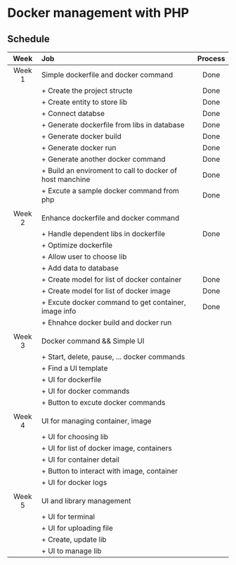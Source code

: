 # Docker management with PHP

## Schedule

|  Week  | Job                                                      | Process|
| :----: | :------------------------------------------------------- | :----: |
| Week 1 | Simple dockerfile and docker command                     |  Done  |
|        | + Create the project structe                             |  Done  |
|        | + Create entity to store lib                             |  Done  |
|        | + Connect databse                                        |  Done  |
|        | + Generate dockerfile from libs in database              |  Done  |
|        | + Generate docker build                                  |  Done  |
|        | + Generate docker run                                    |  Done  |
|        | + Generate another docker command                        |  Done  |
|        | + Build an enviroment to call to docker of host manchine |  Done  |
|        | + Excute a sample docker command from php                |  Done  |
|        |                                                          |        |
| Week 2 | Enhance dockerfile and docker command                    |        |
|        | + Handle dependent libs in dockerfile                    |  Done  |
|        | + Optimize dockerfile                                    |        |
|        | + Allow user to choose lib                               |        |
|        | + Add data to database                                   |        |
|        | + Create model for list of docker container              |  Done  |
|        | + Create model for list of docker image                  |  Done  |
|        | + Excute docker command to get container, image info     |  Done  |
|        | + Ehnahce docker build and docker run                    |        |
|        |                                                          |        |
| Week 3 | Docker command && Simple UI                              |        |
|        | + Start, delete, pause, ... docker commands              |        |
|        | + Find a UI template                                     |        |
|        | + UI for dockerfile                                      |        |
|        | + UI for docker commands                                 |        |
|        | + Button to excute docker commands                       |        |
|        |                                                          |        |
| Week 4 | UI for managing container, image                         |        |
|        | + UI for choosing lib                                    |        |
|        | + UI for list of docker image, containers                |        |
|        | + UI for container detail                                |        |
|        | + Button to interact with image, container               |        |
|        | + UI for docker logs                                     |        |
|        |                                                          |        |
| Week 5 | UI and library management                                |        |
|        | + UI for terminal                                        |        |
|        | + UI for uploading file                                  |        |
|        | + Create, update lib                                     |        |
|        | + UI to manage lib                                       |        |
